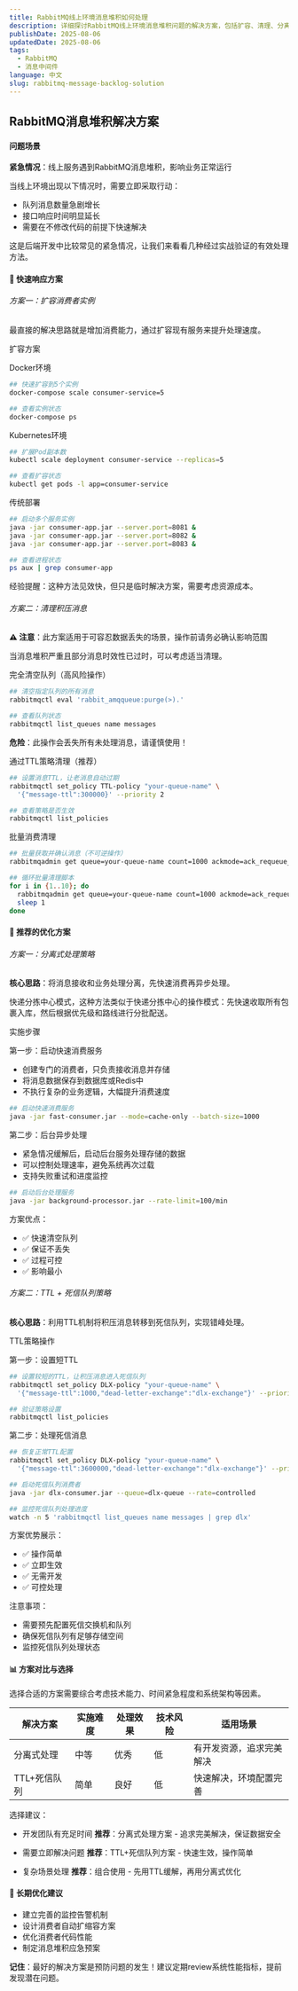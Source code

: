 ```yaml
---
title: RabbitMQ线上环境消息堆积如何处理
description: 详细探讨RabbitMQ线上环境消息堆积问题的解决方案，包括扩容、清理、分离式处理和TTL死信队列策略。
publishDate: 2025-08-06
updatedDate: 2025-08-06
tags:
  - RabbitMQ
  - 消息中间件
language: 中文
slug: rabbitmq-message-backlog-solution
---
```


## RabbitMQ消息堆积解决方案

#### 问题场景

**紧急情况**：线上服务遇到RabbitMQ消息堆积，影响业务正常运行

当线上环境出现以下情况时，需要立即采取行动：

- 队列消息数量急剧增长
- 接口响应时间明显延长
- 需要在不修改代码的前提下快速解决

这是后端开发中比较常见的紧急情况，让我们来看看几种经过实战验证的有效处理方法。

#### 🚀 快速响应方案

###### 方案一：扩容消费者实例

最直接的解决思路就是增加消费能力，通过扩容现有服务来提升处理速度。

扩容方案

Docker环境

```bash
## 快速扩容到5个实例
docker-compose scale consumer-service=5

## 查看实例状态
docker-compose ps
```

Kubernetes环境

```bash
## 扩展Pod副本数
kubectl scale deployment consumer-service --replicas=5

## 查看扩容状态
kubectl get pods -l app=consumer-service
```

传统部署

```bash
## 启动多个服务实例
java -jar consumer-app.jar --server.port=8081 &
java -jar consumer-app.jar --server.port=8082 &
java -jar consumer-app.jar --server.port=8083 &

## 查看进程状态
ps aux | grep consumer-app
```

经验提醒：这种方法见效快，但只是临时解决方案，需要考虑资源成本。

###### 方案二：清理积压消息

**⚠️ 注意**：此方案适用于可容忍数据丢失的场景，操作前请务必确认影响范围

当消息堆积严重且部分消息时效性已过时，可以考虑适当清理。

完全清空队列（高风险操作）

```bash
## 清空指定队列的所有消息
rabbitmqctl eval 'rabbit_amqqueue:purge(>).'

## 查看队列状态
rabbitmqctl list_queues name messages
```

**危险**：此操作会丢失所有未处理消息，请谨慎使用！

通过TTL策略清理（推荐）

```bash
## 设置消息TTL，让老消息自动过期
rabbitmqctl set_policy TTL-policy "your-queue-name" \
  '{"message-ttl":300000}' --priority 2

## 查看策略是否生效
rabbitmqctl list_policies
```

批量消费清理

```bash
## 批量获取并确认消息（不可逆操作）
rabbitmqadmin get queue=your-queue-name count=1000 ackmode=ack_requeue_false

## 循环批量清理脚本
for i in {1..10}; do
  rabbitmqadmin get queue=your-queue-name count=1000 ackmode=ack_requeue_false
  sleep 1
done
```

#### 🎯 推荐的优化方案

###### 方案一：分离式处理策略

**核心思路**：将消息接收和业务处理分离，先快速消费再异步处理。

快递分拣中心模式，这种方法类似于快递分拣中心的操作模式：先快速收取所有包裹入库，然后根据优先级和路线进行分批配送。

实施步骤

第一步：启动快速消费服务

- 创建专门的消费者，只负责接收消息并存储
- 将消息数据保存到数据库或Redis中
- 不执行复杂的业务逻辑，大幅提升消费速度

```bash
## 启动快速消费服务
java -jar fast-consumer.jar --mode=cache-only --batch-size=1000
```

第二步：后台异步处理

- 紧急情况缓解后，启动后台服务处理存储的数据
- 可以控制处理速率，避免系统再次过载
- 支持失败重试和进度监控

```bash
## 启动后台处理服务
java -jar background-processor.jar --rate-limit=100/min
```

方案优点：

- ✅ 快速清空队列
- ✅ 保证不丢失
- ✅ 过程可控
- ✅ 影响最小

###### 方案二：TTL + 死信队列策略

**核心思路**：利用TTL机制将积压消息转移到死信队列，实现错峰处理。

TTL策略操作

第一步：设置短TTL

```bash
## 设置较短的TTL，让积压消息进入死信队列
rabbitmqctl set_policy DLX-policy "your-queue-name" \
  '{"message-ttl":1000,"dead-letter-exchange":"dlx-exchange"}' --priority 10

## 验证策略设置
rabbitmqctl list_policies
```

第二步：处理死信消息

```bash
## 恢复正常TTL配置
rabbitmqctl set_policy DLX-policy "your-queue-name" \
  '{"message-ttl":3600000,"dead-letter-exchange":"dlx-exchange"}' --priority 10

## 启动死信队列消费者
java -jar dlx-consumer.jar --queue=dlx-queue --rate=controlled

## 监控死信队列处理进度
watch -n 5 'rabbitmqctl list_queues name messages | grep dlx'
```

方案优势展示：

- ✅ 操作简单
- ✅ 立即生效
- ✅ 无需开发
- ✅ 可控处理

注意事项：

- 需要预先配置死信交换机和队列
- 确保死信队列有足够存储空间
- 监控死信队列处理状态

#### 📊 方案对比与选择

选择合适的方案需要综合考虑技术能力、时间紧急程度和系统架构等因素。

| 解决方案          | 实施难度 | 处理效果 | 技术风险 | 适用场景                      |
|------------------|---------|---------|---------|-----------------------------|
| 分离式处理        | 中等    | 优秀    | 低      | 有开发资源，追求完美解决      |
| TTL+死信队列      | 简单    | 良好    | 低      | 快速解决，环境配置完善        |

选择建议：

- 开发团队有充足时间
  **推荐**：分离式处理方案 - 追求完美解决，保证数据安全

- 需要立即解决问题
  **推荐**：TTL+死信队列方案 - 快速生效，操作简单

- 复杂场景处理
  **推荐**：组合使用 - 先用TTL缓解，再用分离式优化

#### 🔧 长期优化建议

- 建立完善的监控告警机制
- 设计消费者自动扩缩容方案
- 优化消费者代码性能
- 制定消息堆积应急预案

**记住**：最好的解决方案是预防问题的发生！建议定期review系统性能指标，提前发现潜在问题。

